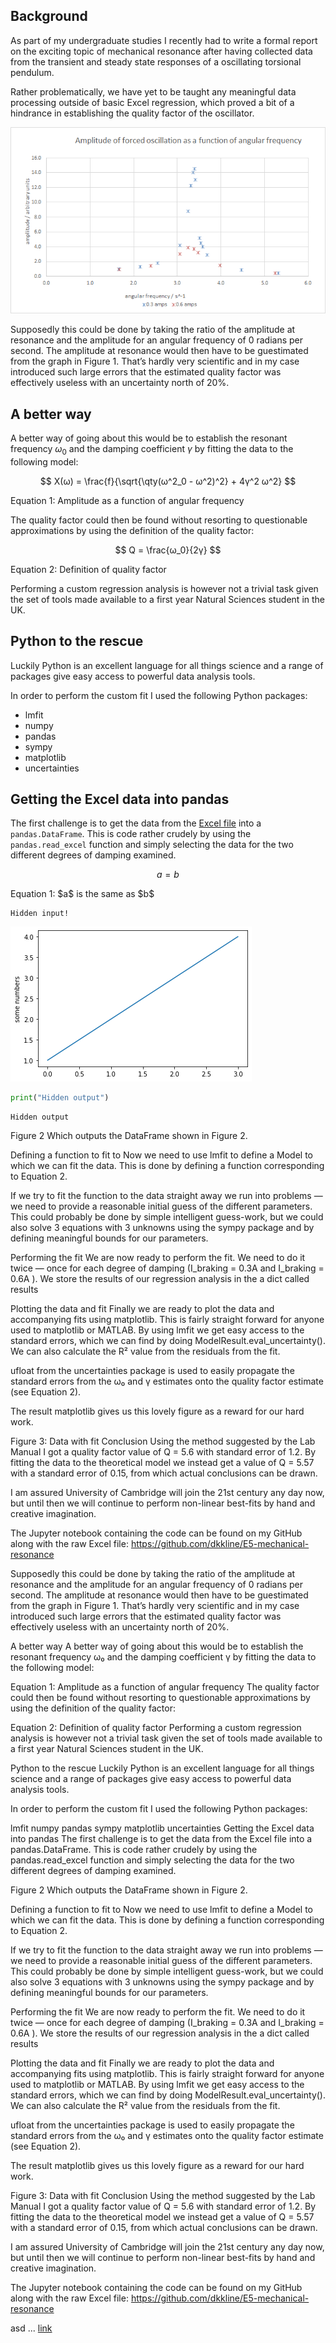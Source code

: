 ## Background

As part of my undergraduate studies I recently had to write a formal report on the exciting
topic of mechanical resonance after having collected data from the transient and
steady state responses of a oscillating torsional pendulum.

Rather problematically, we have yet to be taught any meaningful data processing outside of basic Excel regression,
which proved a bit of a hindrance in establishing the quality factor of the oscillator.

![Figure 1](./graph1.png 
"Figure 1: Graph of amplitude and angular frequency")

Supposedly this could be done by taking the ratio of the amplitude at resonance and the amplitude
for an angular frequency of 0 radians per second. The amplitude at resonance would then have to be
guestimated from the graph in Figure 1.
That’s hardly very scientific and in my case introduced such large errors that
the estimated quality factor was effectively useless with an uncertainty north of 20%.

## A better way
A better way of going about this would be to establish the resonant frequency $ω_0$
and the damping coefficient $γ$ by fitting the data to the following model:

$$
X(ω) = \frac{f}{\sqrt{\qty(ω^2_0 - ω^2)^2} + 4γ^2 ω^2}
$$
<figcaption>Equation 1: Amplitude as a function of angular frequency</figcaption>

The quality factor could then be found without resorting to questionable approximations by using the definition of the quality factor:

$$
Q = \frac{ω_0}{2γ}
$$
<figcaption>Equation 2: Definition of quality factor</figcaption>

Performing a custom regression analysis is however not a trivial task given the set of tools made available to a first year Natural Sciences student in the UK.

## Python to the rescue
Luckily Python is an excellent language for all things science and a range of packages give easy access to powerful data analysis tools.

In order to perform the custom fit I used the following Python packages:

- lmfit
- numpy
- pandas
- sympy
- matplotlib
- uncertainties

## Getting the Excel data into pandas

The first challenge is to get the data from the [Excel file](https://github.com/JeppeKlitgaard/E5-mechanical-resonance/blob/master/E5data.xlsx?raw=true) into a `pandas.DataFrame`. This is code rather crudely by using the `pandas.read_excel` function and simply selecting the data for the two different degrees of damping examined.

$$
a = b
$$
<figcaption>Equation 1: $a$ is the same as $b$</figcaption>


    Hidden input!



    
![png](contents_files/contents_1_1.png)
    



```python
print("Hidden output")
```

    Hidden output


Figure 2
Which outputs the DataFrame shown in Figure 2.

Defining a function to fit to
Now we need to use lmfit to define a Model to which we can fit the data. This is done by defining a function corresponding to Equation 2.

If we try to fit the function to the data straight away we run into problems — we need to provide a reasonable initial guess of the different parameters. This could probably be done by simple intelligent guess-work, but we could also solve 3 equations with 3 unknowns using the sympy package and by defining meaningful bounds for our parameters.

Performing the fit
We are now ready to perform the fit. We need to do it twice — once for each degree of damping (I_braking = 0.3A and I_braking = 0.6A ). We store the results of our regression analysis in the a dict called results

Plotting the data and fit
Finally we are ready to plot the data and accompanying fits using matplotlib. This is fairly straight forward for anyone used to matplotlib or MATLAB. By using lmfit we get easy access to the standard errors, which we can find by doing ModelResult.eval_uncertainty(). We can also calculate the R² value from the residuals from the fit.

ufloat from the uncertainties package is used to easily propagate the standard errors from the ω₀ and γ estimates onto the quality factor estimate (see Equation 2).

The result
matplotlib gives us this lovely figure as a reward for our hard work.

Figure 3: Data with fit
Conclusion
Using the method suggested by the Lab Manual I got a quality factor value of Q = 5.6 with standard error of 1.2. By fitting the data to the theoretical model we instead get a value of Q = 5.57 with a standard error of 0.15, from which actual conclusions can be drawn.

I am assured University of Cambridge will join the 21st century any day now, but until then we will continue to perform non-linear best-fits by hand and creative imagination.

The Jupyter notebook containing the code can be found on my GitHub along with the raw Excel file: https://github.com/dkkline/E5-mechanical-resonance

Supposedly this could be done by taking the ratio of the amplitude at resonance and the amplitude for an angular frequency of 0 radians per second. The amplitude at resonance would then have to be guestimated from the graph in Figure 1. That’s hardly very scientific and in my case introduced such large errors that the estimated quality factor was effectively useless with an uncertainty north of 20%.

A better way
A better way of going about this would be to establish the resonant frequency ω₀ and the damping coefficient γ by fitting the data to the following model:

Equation 1: Amplitude as a function of angular frequency
The quality factor could then be found without resorting to questionable approximations by using the definition of the quality factor:

Equation 2: Definition of quality factor
Performing a custom regression analysis is however not a trivial task given the set of tools made available to a first year Natural Sciences student in the UK.

Python to the rescue
Luckily Python is an excellent language for all things science and a range of packages give easy access to powerful data analysis tools.

In order to perform the custom fit I used the following Python packages:

lmfit
numpy
pandas
sympy
matplotlib
uncertainties
Getting the Excel data into pandas
The first challenge is to get the data from the Excel file into a pandas.DataFrame. This is code rather crudely by using the pandas.read_excel function and simply selecting the data for the two different degrees of damping examined.

Figure 2
Which outputs the DataFrame shown in Figure 2.

Defining a function to fit to
Now we need to use lmfit to define a Model to which we can fit the data. This is done by defining a function corresponding to Equation 2.

If we try to fit the function to the data straight away we run into problems — we need to provide a reasonable initial guess of the different parameters. This could probably be done by simple intelligent guess-work, but we could also solve 3 equations with 3 unknowns using the sympy package and by defining meaningful bounds for our parameters.

Performing the fit
We are now ready to perform the fit. We need to do it twice — once for each degree of damping (I_braking = 0.3A and I_braking = 0.6A ). We store the results of our regression analysis in the a dict called results

Plotting the data and fit
Finally we are ready to plot the data and accompanying fits using matplotlib. This is fairly straight forward for anyone used to matplotlib or MATLAB. By using lmfit we get easy access to the standard errors, which we can find by doing ModelResult.eval_uncertainty(). We can also calculate the R² value from the residuals from the fit.

ufloat from the uncertainties package is used to easily propagate the standard errors from the ω₀ and γ estimates onto the quality factor estimate (see Equation 2).

The result
matplotlib gives us this lovely figure as a reward for our hard work.

Figure 3: Data with fit
Conclusion
Using the method suggested by the Lab Manual I got a quality factor value of Q = 5.6 with standard error of 1.2. By fitting the data to the theoretical model we instead get a value of Q = 5.57 with a standard error of 0.15, from which actual conclusions can be drawn.

I am assured University of Cambridge will join the 21st century any day now, but until then we will continue to perform non-linear best-fits by hand and creative imagination.

The Jupyter notebook containing the code can be found on my GitHub along with the raw Excel file: https://github.com/dkkline/E5-mechanical-resonance

asd ... [link](https://google.com)
